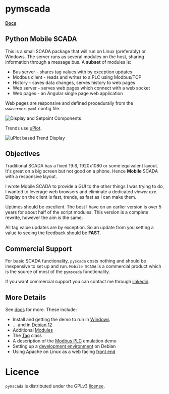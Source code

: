 # pymscada
#### [Docs](./docs/README.md)
## Python Mobile SCADA

This is a small SCADA package that will run on Linux (preferably) or
Windows. The server runs as several modules on the host, sharing
information through a message bus. A __subset__ of modules is:

- Bus server - shares tag values with by exception updates
- Modbus client - reads and writes to a PLC using Modbus/TCP
- History - saves data changes, serves history to web pages
- Web server - serves web pages which connect with a web socket
- Web pages - an Angular single page web application

Web pages are responsive and defined procedurally from the
```wwwserver.yaml``` config file.

![Display and Setpoint Components](docs/ex001.png)

Trends use [uPlot](https://github.com/leeoniya/uPlot).

![uPlot based Trend Display](docs/ex002.png)

## Objectives

Traditional SCADA has a fixed 19:6, 1920x1080 or some equivalent layout.
It's great on a big screen but not good on a phone. Hence __Mobile__
SCADA with a responsive layout.

I wrote Mobile SCADA to provide a GUI to the other things I was trying to
do, I wanted to leverage web browsers and eliminate a dedicated
_viewer.exe_. Display on the client is fast, trends, as fast as I can
make them.

Uptimes should be excellent. The best I have on an earlier version is
over 5 years for about half of the script modules. This version is a
complete rewrite, however the aim is the same.

All tag value updates are by exception. So an update from you setting a
value to seeing the feedback should be __FAST__.

## Commercial Support

For basic SCADA functionality, ```pyscada``` costs nothing and should be
inexpensive to set up and run. ```Mobile SCADA``` is a commercial product
which is the source of most of the ```pymscada``` functionality.

If you want commercial support you can contact me through
[linkedin](https://www.linkedin.com/in/jamie-walton-47b82822/).

## More Details

See [docs](./docs/README.md) for more. These include:

- Install and getting the demo to run in [Windows](./docs/windows_demo.md)
- ... and in [Debian 12](./docs/debian_demo.md)
- Additional [Modules](./docs/module_list.md)
- The [Tag](./docs/tags.md) class
- A description of the [Modbus PLC](./docs/modbus_plc_demo.md) emulation demo
- Setting up a [development environment](./docs/debian_dev.md) on Debian
- Using Apache on Linux as a web facing [front end](./docs/apache.md)

# Licence

```pymscada``` is distributed under the GPLv3 [license](./LICENSE).
